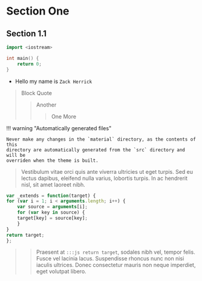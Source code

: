 
# Section One

## Section 1.1
```cpp
import <iostream>

int main() {
    return 0;
}
```

- Hello my name is `Zack Herrick`
> Block Quote
>> Another
>>> One More

!!! warning "Automatically generated files"

    Never make any changes in the `material` directory, as the contents of this
    directory are automatically generated from the `src` directory and will be
    overriden when the theme is built.

  [9]: http://localhost:8000

> Vestibulum vitae orci quis ante viverra ultricies ut eget turpis. Sed eu
  lectus dapibus, eleifend nulla varius, lobortis turpis. In ac hendrerit nisl,
  sit amet laoreet nibh.
```js hl_lines="8 1 2"
var _extends = function(target) {
for (var i = 1; i < arguments.length; i++) {
    var source = arguments[i];
    for (var key in source) {
    target[key] = source[key];
    }
}
return target;
};
```

  > > Praesent at `:::js return target`, sodales nibh vel, tempor felis. Fusce
      vel lacinia lacus. Suspendisse rhoncus nunc non nisi iaculis ultrices.
      Donec consectetur mauris non neque imperdiet, eget volutpat libero.
